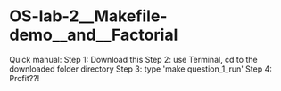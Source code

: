 # OS-lab-2__Makefile-demo__and__Factorial
Quick manual:
Step 1: Download this
Step 2: use Terminal, cd to the downloaded folder directory
Step 3: type 'make question_1_run'
Step 4: Profit??!
